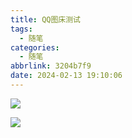 ```yaml
---
title: QQ图床测试
tags:
  - 随笔
categories:
  - 随笔
abbrlink: 3204b7f9
date: 2024-02-13 19:10:06
---
```


![](https://gchat.qpic.cn/gchatpic_new/0/0-0-072D3866B4C29929A881EDCDD616FCBE/0)

![](https://gchat.qpic.cn/gchatpic_new/0/0-0-421128BEC3A7509CEFA5E6F13F5BB66A/0)
